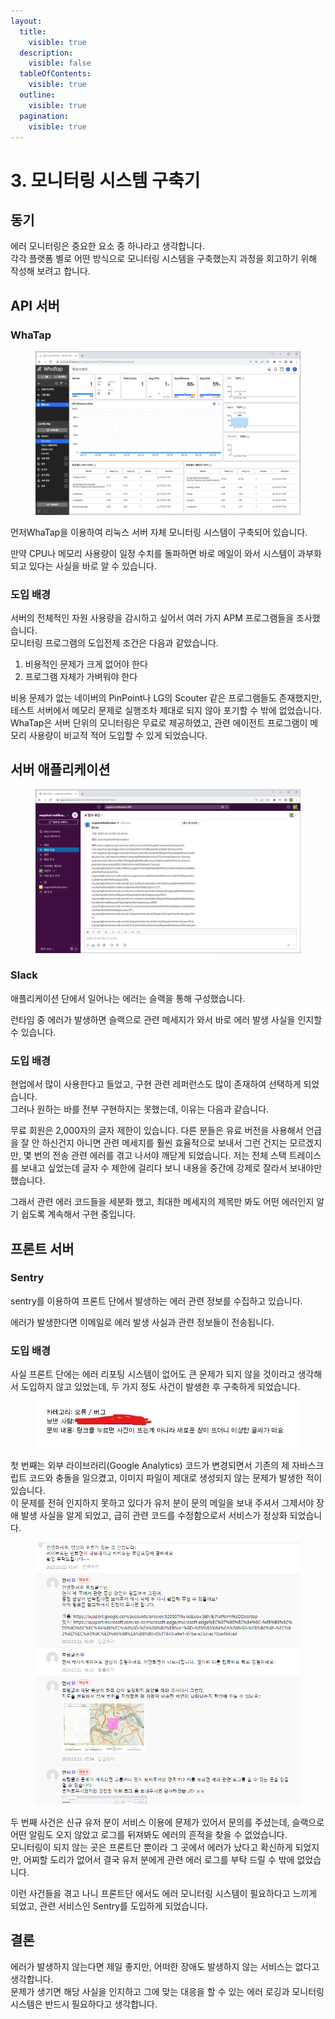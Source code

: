 ```yaml
---
layout:
  title:
    visible: true
  description:
    visible: false
  tableOfContents:
    visible: true
  outline:
    visible: true
  pagination:
    visible: true
---
```


# 3. 모니터링 시스템 구축기

## 동기

에러 모니터링은 중요한 요소 중 하나라고 생각합니다.\
각각 플랫폼 별로 어떤 방식으로 모니터링 시스템을 구축했는지 과정을 회고하기 위해 작성해 보려고 합니다.

## API 서버

### WhaTap

<figure><img src="../.gitbook/assets/image (14).png" alt=""><figcaption></figcaption></figure>

먼저WhaTap을 이용하여 리눅스 서버 자체 모니터링 시스템이 구축되어 있습니다.

만약 CPU나 메모리 사용량이 일정 수치를 돌파하면 바로 메일이 와서 시스템이 과부화 되고 있다는 사실을 바로 알 수 있습니다.

### 도입 배경

서버의 전체적인 자원 사용량을 감시하고 싶어서 여러 가지 APM 프로그램들을 조사했습니다.\
모니터링 프로그램의 도입전제 조건은 다음과 같았습니다.

1. 비용적인 문제가 크게 없어야 한다
2. 프로그램 자체가 가벼워야 한다

비용 문제가 없는 네이버의 PinPoint나 LG의 Scouter 같은 프로그램들도 존재했지만, 테스트 서버에서 메모리 문제로 실행조차 제대로 되지 않아 포기할 수 밖에 없었습니다.\
WhaTap은 서버 단위의 모니터링은 무료로 제공하였고, 관련 에이전트 프로그램이 메모리 사용량이 비교적 적어 도입할 수 있게 되었습니다.

## 서버 애플리케이션

<figure><img src="../.gitbook/assets/image (7).png" alt=""><figcaption></figcaption></figure>

### Slack

애플리케이션 단에서 일어나는 에러는 슬랙을 통해 구성했습니다.

런타임 중 에러가 발생하면 슬랙으로 관련 메세지가 와서 바로 에러 발생 사실을 인지할 수 있습니다.

### 도입 배경

현업에서 많이 사용한다고 들었고, 구현 관련 레퍼런스도 많이 존재하여 선택하게 되었습니다.\
그러나 원하는 바를 전부 구현하지는 못했는데, 이유는 다음과 같습니다.

무료 회원은 2,000자의 글자 제한이 있습니다. 다른 분들은 유료 버전을 사용해서 언급을 잘 안 하신건지 아니면 관련 메세지를 훨씬 효율적으로 보내서 그런 건지는 모르겠지만, 몇 번의 전송 관련 에러를 겪고 나서야 깨닫게 되었습니다. 저는 전체 스택 트레이스를 보내고 싶었는데 글자 수 제한에 걸리다 보니 내용을 중간에 강제로 잘라서 보내야만 했습니다.

그래서 관련 에러 코드들을 세분화 했고, 최대한 메세지의 제목만 봐도 어떤 에러인지 알기 쉽도록 계속해서 구현 중입니다.

## 프론트 서버

### Sentry

sentry를 이용하여 프론트 단에서 발생하는 에러 관련 정보를 수집하고 있습니다.

에러가 발생한다면 이메일로 에러 발생 사실과 관련 정보들이 전송됩니다.

### 도입 배경

사실 프론트 단에는 에러 리포팅 시스템이 없어도 큰 문제가 되지 않을 것이라고 생각해서 도입하지 않고 있었는데, 두 가지 정도 사건이 발생한 후 구축하게 되었습니다. &#x20;

<figure><img src="../.gitbook/assets/image (13).png" alt=""><figcaption></figcaption></figure>

첫 번째는 외부 라이브러리(Google Analytics) 코드가 변경되면서 기존의 제 자바스크립트 코드와 충돌을 일으켰고, 이미지 파일이 제대로 생성되지 않는 문제가 발생한 적이 있습니다.\
이 문제를 전혀 인지하지 못하고 있다가 유저 분이 문의 메일을 보내 주셔서 그제서야 장애 발생 사실을 알게 되었고, 급히 관련 코드를 수정함으로서 서비스가 정상화 되었습니다.

<figure><img src="../.gitbook/assets/image (9).png" alt=""><figcaption></figcaption></figure>

두 번째 사건은 신규 유저 분이 서비스 이용에 문제가 있어서 문의를 주셨는데, 슬랙으로 어떤 알림도 오지 않았고 로그를 뒤져봐도 에러의 흔적을 찾을 수 없었습니다.\
모니터링이 되지 않는 곳은 프론트단 뿐이라 그 곳에서 에러가 났다고 확신하게 되었지만, 어찌할 도리가 없어서 결국 유저 분에게 관련 에러 로그를 부탁 드릴 수 밖에 없었습니다.

이런 사건들을 겪고 나니 프론트단 에서도 에러 모니터링 시스템이 필요하다고 느끼게 되었고, 관련 서비스인 Sentry를 도입하게 되었습니다.

## 결론

에러가 발생하지 않는다면 제일 좋지만, 어떠한 장애도 발생하지 않는 서비스는 없다고 생각합니다.\
문제가 생기면 해당 사실을 인지하고 그에 맞는 대응을 할 수 있는 에러 로깅과 모니터링 시스템은 반드시 필요하다고 생각합니다.
